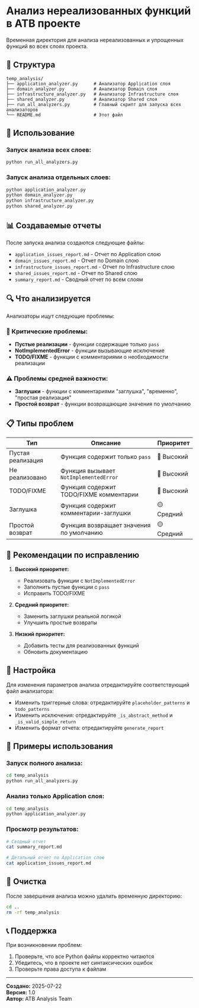 # Анализ нереализованных функций в ATB проекте

Временная директория для анализа нереализованных и упрощенных функций во всех слоях проекта.

## 📁 Структура

```
temp_analysis/
├── application_analyzer.py      # Анализатор Application слоя
├── domain_analyzer.py           # Анализатор Domain слоя  
├── infrastructure_analyzer.py   # Анализатор Infrastructure слоя
├── shared_analyzer.py           # Анализатор Shared слоя
├── run_all_analyzers.py         # Главный скрипт для запуска всех анализаторов
└── README.md                    # Этот файл
```

## 🚀 Использование

### Запуск анализа всех слоев:
```bash
python run_all_analyzers.py
```

### Запуск анализа отдельных слоев:
```bash
python application_analyzer.py
python domain_analyzer.py
python infrastructure_analyzer.py
python shared_analyzer.py
```

## 📊 Создаваемые отчеты

После запуска анализа создаются следующие файлы:

- `application_issues_report.md` - Отчет по Application слою
- `domain_issues_report.md` - Отчет по Domain слою
- `infrastructure_issues_report.md` - Отчет по Infrastructure слою
- `shared_issues_report.md` - Отчет по Shared слою
- `summary_report.md` - Сводный отчет по всем слоям

## 🔍 Что анализируется

Анализаторы ищут следующие проблемы:

### 🚨 Критические проблемы:
- **Пустые реализации** - функции содержащие только `pass`
- **NotImplementedError** - функции вызывающие исключение
- **TODO/FIXME** - функции с комментариями о необходимости реализации

### ⚠️ Проблемы средней важности:
- **Заглушки** - функции с комментариями "заглушка", "временно", "простая реализация"
- **Простой возврат** - функции возвращающие значения по умолчанию

## 📋 Типы проблем

| Тип | Описание | Приоритет |
|-----|----------|-----------|
| Пустая реализация | Функция содержит только `pass` | 🔴 Высокий |
| Не реализовано | Функция вызывает `NotImplementedError` | 🔴 Высокий |
| TODO/FIXME | Функция содержит TODO/FIXME комментарии | 🔴 Высокий |
| Заглушка | Функция содержит комментарии-заглушки | 🟡 Средний |
| Простой возврат | Функция возвращает значения по умолчанию | 🟡 Средний |

## 🎯 Рекомендации по исправлению

1. **Высокий приоритет:**
   - Реализовать функции с `NotImplementedError`
   - Заполнить пустые функции с `pass`
   - Исправить TODO/FIXME

2. **Средний приоритет:**
   - Заменить заглушки реальной логикой
   - Улучшить простые возвраты

3. **Низкий приоритет:**
   - Добавить тесты для реализованных функций
   - Обновить документацию

## 🔧 Настройка

Для изменения параметров анализа отредактируйте соответствующий файл анализатора:

- Изменить триггерные слова: отредактируйте `placeholder_patterns` и `todo_patterns`
- Изменить исключения: отредактируйте `_is_abstract_method` и `_is_valid_simple_return`
- Изменить формат отчета: отредактируйте `generate_report`

## 📝 Примеры использования

### Запуск полного анализа:
```bash
cd temp_analysis
python run_all_analyzers.py
```

### Анализ только Application слоя:
```bash
cd temp_analysis
python application_analyzer.py
```

### Просмотр результатов:
```bash
# Сводный отчет
cat summary_report.md

# Детальный отчет по Application слою
cat application_issues_report.md
```

## 🧹 Очистка

После завершения анализа можно удалить временную директорию:

```bash
cd ..
rm -rf temp_analysis
```

## 📞 Поддержка

При возникновении проблем:
1. Проверьте, что все Python файлы корректно читаются
2. Убедитесь, что в проекте нет синтаксических ошибок
3. Проверьте права доступа к файлам

---

**Создано:** 2025-07-22  
**Версия:** 1.0  
**Автор:** ATB Analysis Team 